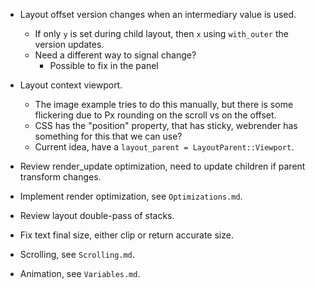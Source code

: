 * Layout offset version changes when an intermediary value is used.
    - If only `y` is set during child layout, then `x` using `with_outer` the version updates.
    - Need a different way to signal change?
        - Possible to fix in the panel

* Layout context viewport.
    - The image example tries to do this manually, but there is some flickering due to Px rounding on the scroll vs on the offset.
    - CSS has the "position" property, that has sticky, webrender has something for this that we can use?
    - Current idea, have a `layout_parent = LayoutParent::Viewport`.

* Review render_update optimization, need to update children if parent transform changes.
* Implement render optimization, see `Optimizations.md`.
* Review layout double-pass of stacks.
* Fix text final size, either clip or return accurate size.

* Scrolling, see `Scrolling.md`.
* Animation, see `Variables.md`.